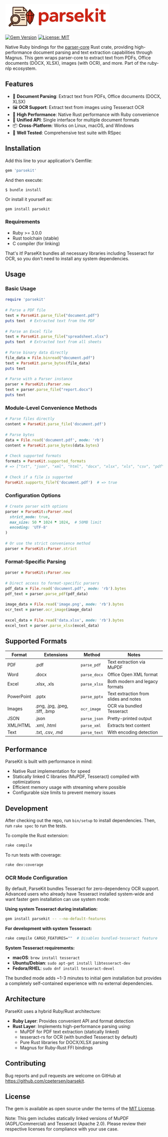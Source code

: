 <img src="/docs/assets/parsekit-wide.png" alt="parsekit" height="80px">

[![Gem Version](https://badge.fury.io/rb/parsekit.svg)](https://badge.fury.io/rb/parsekit)
[![License: MIT](https://img.shields.io/badge/License-MIT-yellow.svg)](https://opensource.org/licenses/MIT)

Native Ruby bindings for the [parser-core](https://crates.io/crates/parser-core) Rust crate, providing high-performance document parsing and text extraction capabilities through Magnus. This gem wraps parser-core to extract text from PDFs, Office documents (DOCX, XLSX), images (with OCR), and more. Part of the ruby-nlp ecosystem.

## Features

- 📄 **Document Parsing**: Extract text from PDFs, Office documents (DOCX, XLSX)
- 🖼️ **OCR Support**: Extract text from images using Tesseract OCR
- 🚀 **High Performance**: Native Rust performance with Ruby convenience
- 🔧 **Unified API**: Single interface for multiple document formats
- 📦 **Cross-Platform**: Works on Linux, macOS, and Windows
- 🧪 **Well Tested**: Comprehensive test suite with RSpec

## Installation

Add this line to your application's Gemfile:

```ruby
gem 'parsekit'
```

And then execute:

    $ bundle install

Or install it yourself as:

```bash
gem install parsekit
```

### Requirements

- Ruby >= 3.0.0
- Rust toolchain (stable)
- C compiler (for linking)

That's it! ParseKit bundles all necessary libraries including Tesseract for OCR, so you don't need to install any system dependencies.

## Usage

### Basic Usage

```ruby
require 'parsekit'

# Parse a PDF file
text = ParseKit.parse_file("document.pdf")
puts text  # Extracted text from the PDF

# Parse an Excel file
text = ParseKit.parse_file("spreadsheet.xlsx")
puts text  # Extracted text from all sheets

# Parse binary data directly
file_data = File.binread("document.pdf")
text = ParseKit.parse_bytes(file_data)
puts text

# Parse with a Parser instance
parser = ParseKit::Parser.new
text = parser.parse_file("report.docx")
puts text
```

### Module-Level Convenience Methods

```ruby
# Parse files directly
content = ParseKit.parse_file('document.pdf')

# Parse bytes
data = File.read('document.pdf', mode: 'rb')
content = ParseKit.parse_bytes(data.bytes)

# Check supported formats
formats = ParseKit.supported_formats
# => ["txt", "json", "xml", "html", "docx", "xlsx", "xls", "csv", "pdf", "png", "jpg", "jpeg", "tiff", "bmp"]

# Check if a file is supported
ParseKit.supports_file?('document.pdf')  # => true
```

### Configuration Options

```ruby
# Create parser with options
parser = ParseKit::Parser.new(
  strict_mode: true,
  max_size: 50 * 1024 * 1024,  # 50MB limit
  encoding: 'UTF-8'
)

# Or use the strict convenience method
parser = ParseKit::Parser.strict
```

### Format-Specific Parsing

```ruby
parser = ParseKit::Parser.new

# Direct access to format-specific parsers
pdf_data = File.read('document.pdf', mode: 'rb').bytes
pdf_text = parser.parse_pdf(pdf_data)

image_data = File.read('image.png', mode: 'rb').bytes
ocr_text = parser.ocr_image(image_data)

excel_data = File.read('data.xlsx', mode: 'rb').bytes
excel_text = parser.parse_xlsx(excel_data)
```

## Supported Formats

| Format | Extensions | Method | Notes |
|--------|------------|--------|-------|
| PDF | .pdf | `parse_pdf` | Text extraction via MuPDF |
| Word | .docx | `parse_docx` | Office Open XML format |
| Excel | .xlsx, .xls | `parse_xlsx` | Both modern and legacy formats |
| PowerPoint | .pptx | `parse_pptx` | Text extraction from slides and notes |
| Images | .png, .jpg, .jpeg, .tiff, .bmp | `ocr_image` | OCR via bundled Tesseract |
| JSON | .json | `parse_json` | Pretty-printed output |
| XML/HTML | .xml, .html | `parse_xml` | Extracts text content |
| Text | .txt, .csv, .md | `parse_text` | With encoding detection |

## Performance

ParseKit is built with performance in mind:

- Native Rust implementation for speed
- Statically linked C libraries (MuPDF, Tesseract) compiled with optimizations
- Efficient memory usage with streaming where possible
- Configurable size limits to prevent memory issues

## Development

After checking out the repo, run `bin/setup` to install dependencies. Then, run `rake spec` to run the tests.

To compile the Rust extension:

```bash
rake compile
```

To run tests with coverage:

```bash
rake dev:coverage
```

### OCR Mode Configuration

By default, ParseKit bundles Tesseract for zero-dependency OCR support. Advanced users who already have Tesseract installed system-wide and want faster gem installation can use system mode:

**Using system Tesseract during installation:**
```bash
gem install parsekit -- --no-default-features
```

**For development with system Tesseract:**
```bash
rake compile CARGO_FEATURES=""  # Disables bundled-tesseract feature
```

**System Tesseract requirements:**
- **macOS**: `brew install tesseract`
- **Ubuntu/Debian**: `sudo apt-get install libtesseract-dev`
- **Fedora/RHEL**: `sudo dnf install tesseract-devel`

The bundled mode adds ~1-3 minutes to initial gem installation but provides a completely self-contained experience with no external dependencies.

## Architecture

ParseKit uses a hybrid Ruby/Rust architecture:

- **Ruby Layer**: Provides convenient API and format detection
- **Rust Layer**: Implements high-performance parsing using:
  - MuPDF for PDF text extraction (statically linked)
  - tesseract-rs for OCR (with bundled Tesseract by default)
  - Pure Rust libraries for DOCX/XLSX parsing
  - Magnus for Ruby-Rust FFI bindings

## Contributing

Bug reports and pull requests are welcome on GitHub at https://github.com/cpetersen/parsekit.

## License

The gem is available as open source under the terms of the [MIT License](https://opensource.org/licenses/MIT).

Note: This gem includes statically linked versions of MuPDF (AGPL/Commercial) and Tesseract (Apache 2.0). Please review their respective licenses for compliance with your use case.
